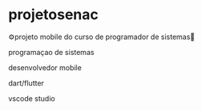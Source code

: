 # projetosenac
⚙projeto mobile do curso de programador de sistemas📝

programaçao de sistemas

desenvolvedor mobile

dart/flutter

vscode studio
